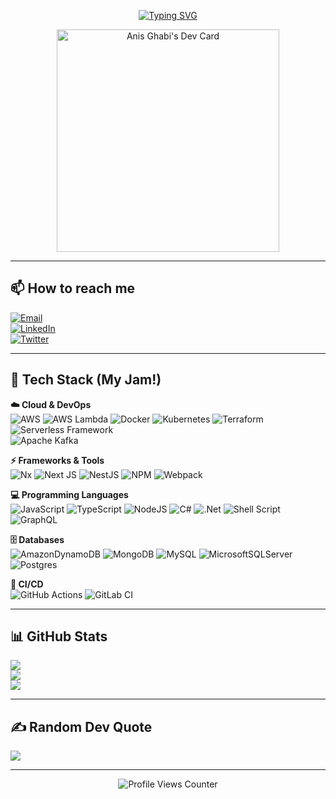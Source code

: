 <p align="center">
  <a href="https://git.io/typing-svg">
    <img src="https://readme-typing-svg.demolab.com?font=Fira+Code&weight=800&size=30&duration=3000&pause=1000&center=true&random=false&width=435&lines=Hi+There+!+%F0%9F%91%8B;I'm+Anis+Ghabi" alt="Typing SVG" />
  </a>
</p>

<p align="center">
  <a href="https://app.daily.dev/anisghabi">
    <img src="https://api.daily.dev/devcards/v2/xPDCoBBBMV8dUSmMJmjQB.png?type=default&r=9oz" width="356" alt="Anis Ghabi's Dev Card"/>
  </a>
</p>

---

## 📫 How to reach me  
[![Email](https://img.shields.io/badge/-anisghabi8@gmail.com-red?style=for-the-badge&logo=gmail&logoColor=white)](mailto:anisghabi8@gmail.com)  
[![LinkedIn](https://img.shields.io/badge/LinkedIn-%230077B5.svg?style=for-the-badge&logo=linkedin&logoColor=white)](https://linkedin.com/in/ghabi-anis)  
[![Twitter](https://img.shields.io/badge/Twitter-%231DA1F2.svg?style=for-the-badge&logo=Twitter&logoColor=white)](https://twitter.com/anisghabi)  

---

## 🚀 Tech Stack (My Jam!)  

**☁️ Cloud & DevOps**  
![AWS](https://img.shields.io/badge/Amazon%20AWS-232F3E.svg?style=for-the-badge&logo=Amazon-AWS&logoColor=orange) 
![AWS Lambda](https://img.shields.io/badge/AWS%20Lambda-FF9900.svg?style=for-the-badge&logo=AWS-Lambda&logoColor=white) 
![Docker](https://img.shields.io/badge/docker-%230db7ed.svg?style=for-the-badge&logo=docker&logoColor=white) 
![Kubernetes](https://img.shields.io/badge/kubernetes-%23326ce5.svg?style=for-the-badge&logo=kubernetes&logoColor=white) 
![Terraform](https://img.shields.io/badge/terraform-%235835CC.svg?style=for-the-badge&logo=terraform&logoColor=white) 
![Serverless Framework](https://img.shields.io/badge/Serverless-FD5750.svg?style=for-the-badge&logo=Serverless&logoColor=white)  
![Apache Kafka](https://img.shields.io/badge/Apache%20Kafka-231F20.svg?style=for-the-badge&logo=Apache-Kafka&logoColor=cyan) 

**⚡ Frameworks & Tools**  
![Nx](https://img.shields.io/badge/nx-143055?style=for-the-badge&logo=nx&logoColor=white) 
![Next JS](https://img.shields.io/badge/Next-black?style=for-the-badge&logo=next.js&logoColor=white) 
![NestJS](https://img.shields.io/badge/nestjs-%23E0234E.svg?style=for-the-badge&logo=nestjs&logoColor=white) 
![NPM](https://img.shields.io/badge/NPM-%23CB3837.svg?style=for-the-badge&logo=npm&logoColor=white) 
![Webpack](https://img.shields.io/badge/webpack-%238DD6F9.svg?style=for-the-badge&logo=webpack&logoColor=black)  

**💻 Programming Languages**  
![JavaScript](https://img.shields.io/badge/javascript-%23323330.svg?style=for-the-badge&logo=javascript&logoColor=%23F7DF1E) 
![TypeScript](https://img.shields.io/badge/typescript-%23007ACC.svg?style=for-the-badge&logo=typescript&logoColor=white) 
![NodeJS](https://img.shields.io/badge/node.js-6DA55F?style=for-the-badge&logo=node.js&logoColor=white) 
![C#](https://img.shields.io/badge/c%23-%23239120.svg?style=for-the-badge&logo=c-sharp&logoColor=white) 
![.Net](https://img.shields.io/badge/.NET-5C2D91?style=for-the-badge&logo=.net&logoColor=white) 
![Shell Script](https://img.shields.io/badge/shell_script-%23121011.svg?style=for-the-badge&logo=gnu-bash&logoColor=green) 
![GraphQL](https://img.shields.io/badge/-GraphQL-E10098?style=for-the-badge&logo=graphql&logoColor=white)  

**🗄️ Databases**  
![AmazonDynamoDB](https://img.shields.io/badge/Amazon%20DynamoDB-4053D6?style=for-the-badge&logo=Amazon%20DynamoDB&logoColor=white) 
![MongoDB](https://img.shields.io/badge/MongoDB-%234ea94b.svg?style=for-the-badge&logo=mongodb&logoColor=white) 
![MySQL](https://img.shields.io/badge/mysql-%2300f.svg?style=for-the-badge&logo=mysql&logoColor=white) 
![MicrosoftSQLServer](https://img.shields.io/badge/Microsoft%20SQL%20Sever-CC2927?style=for-the-badge&logo=microsoft%20sql%20server&logoColor=white) 
![Postgres](https://img.shields.io/badge/postgres-%23316192.svg?style=for-the-badge&logo=postgresql&logoColor=white)  

**🔧 CI/CD**  
![GitHub Actions](https://img.shields.io/badge/github%20actions-%232671E5.svg?style=for-the-badge&logo=githubactions&logoColor=white) 
![GitLab CI](https://img.shields.io/badge/gitlab%20ci-%23181717.svg?style=for-the-badge&logo=gitlab&logoColor=orange)  

---

## 📊 GitHub Stats  

![](https://github-readme-stats.vercel.app/api?username=ghabianis&theme=gotham&hide_border=false&include_all_commits=true&count_private=true)  
![](https://github-readme-streak-stats.herokuapp.com/?user=ghabianis&theme=gotham&hide_border=false)  
![](https://github-readme-stats.vercel.app/api/top-langs/?username=ghabianis&theme=gotham&hide_border=false&include_all_commits=true&count_private=true&layout=compact)  

---

## ✍️ Random Dev Quote  

![](https://quotes-github-readme.vercel.app/api?type=horizontal&theme=radical)  

---

<p align="center">
  <img src="https://visitcount.itsvg.in/api?id=ghabianis&icon=0&color=3" alt="Profile Views Counter"/>
</p>
